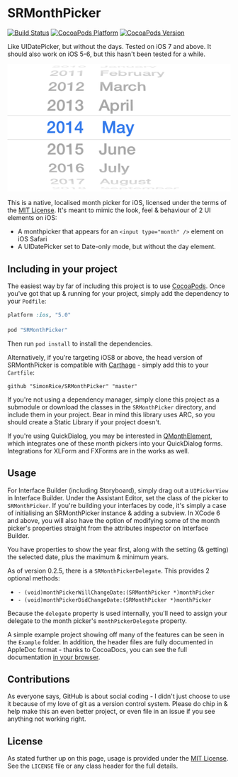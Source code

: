 # SRMonthPicker

[![Build Status](https://travis-ci.org/simonrice/SRMonthPicker.png)](https://travis-ci.org/simonrice/SRMonthPicker) 
[![CocoaPods Platform](https://cocoapod-badges.herokuapp.com/p/SRMonthPicker/badge.png)](http://cocoadocs.org/docsets/SRMonthPicker) 
[![CocoaPods Version](https://cocoapod-badges.herokuapp.com/v/SRMonthPicker/badge.png)](http://cocoadocs.org/docsets/SRMonthPicker) 

Like UIDatePicker, but without the days.  Tested on iOS 7 and above.  It should also work on iOS 5-6, but this hasn't been tested for a while.

![Screenshot](Doc/screenshot.png)

This is a native, localised month picker for iOS, licensed under the terms of the [MIT License](http://opensource.org/licenses/mit-license.php).  It's meant to mimic the look, feel & behaviour of 2 UI elements on iOS:

* A monthpicker that appears for an `<input type="month" />` element on iOS Safari
* A UIDatePicker set to Date-only mode, but without the day element.

## Including in your project

The easiest way by far of including this project is to use [CocoaPods](http://cocoapods.org).  Once you've got that up & running for your project, simply add the dependency to your `Podfile`:

```ruby
platform :ios, "5.0"

pod "SRMonthPicker"

```

Then run `pod install` to install the dependencies.

Alternatively, if you're targeting iOS8 or above, the head version of SRMonthPicker is compatible with [Carthage](https://github.com/Carthage/Carthage) - simply add this to your `Cartfile`:

```
github "SimonRice/SRMonthPicker" "master"
```

If you're not using a dependency manager, simply clone this project as a submodule or download the classes in the `SRMonthPicker` directory, and include them in your project.  Bear in mind this library uses ARC, so you should create a Static Library if your project doesn't.

If you're using QuickDialog, you may be interested in [QMonthElement](https://github.com/simonrice/QMonthElement), which integrates one of these month pickers into your QuickDialog forms.  Integrations for XLForm and FXForms are in the works as well.

## Usage

For Interface Builder (including Storyboard), simply drag out a `UIPickerView` in Interface Builder.  Under the Assistant Editor, set the class of the picker to `SRMonthPicker`.  If you're building your interfaces by code, it's simply a case of initialising an SRMonthPicker instance & adding a subview.  In XCode 6 and above, you will also have the option of modifying some of the month picker's properties straight from the attributes inspector on Interface Builder.

You have properties to show the year first, along with the setting (& getting) the selected date, plus the maximum & minimum years.

As of version 0.2.5, there is a `SRMonthPickerDelegate`.  This provides 2 optional methods:

* `- (void)monthPickerWillChangeDate:(SRMonthPicker *)monthPicker`
* `- (void)monthPickerDidChangeDate:(SRMonthPicker *)monthPicker`

Because the `delegate` property is used internally, you'll need to assign your delegate to the month picker's `monthPickerDelegate` property.

A simple example project showing off many of the features can be seen in the `Example` folder.  In addition, the header files are fully documented in AppleDoc format - thanks to CocoaDocs, you can see the full documentation [in your browser](http://cocoadocs.org/docsets/SRMonthPicker).

## Contributions

As everyone says, GitHub is about social coding - I didn't just choose to use it because of my love of git as a version control system.  Please do chip in & help make this an even better project, or even file in an issue if you see anything not working right.

## License

As stated further up on this page, usage is provided under the [MIT License](http://opensource.org/licenses/mit-license.php).  See the `LICENSE` file or any class header for the full details.
